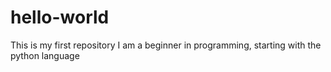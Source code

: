 # hello-world
This is my first repository
I am a beginner in programming, starting with the python language
